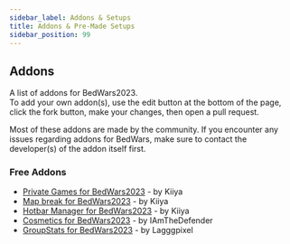 ```yaml
---
sidebar_label: Addons & Setups
title: Addons & Pre-Made Setups
sidebar_position: 99
---
```


## Addons

A list of addons for BedWars2023. <br/>
To add your own addon(s), use the edit button at the bottom of the page, click the fork button, make your changes, then open a pull request.

Most of these addons are made by the community.
If you encounter any issues regarding addons for BedWars, make sure to contact the developer(s) of the addon itself first.

[//]: # (### Premium Addons)
[//]: # (- [none]&#40;#&#41; - #)

### Free Addons
- [Private Games for BedWars2023](https://discord.gg/YA3q8tFU7e) - by Kiiya
- [Map break for BedWars2023](https://discord.gg/9zjjUrfuSF) - by Kiiya
- [Hotbar Manager for BedWars2023](https://discord.gg/sgHFSdtznH) - by Kiiya
- [Cosmetics for BedWars2023](https://www.spigotmc.org/resources/bedwars-cosmetics.106685/) - by IAmTheDefender
- [GroupStats for BedWars2023](https://polymart.org/resource/bedwars2023-groupstats.5904) - by Lagggpixel

[//]: # (## Pre-made Setups)

[//]: # ()
[//]: # (You can download some Pre-made Setups from here.)

[//]: # ()
[//]: # (### Premium Setups)

[//]: # (- by Adi100 - [BEDWARS SETUP ✨Generator Upgrade | Afk System | Custom Menus | NPCs]&#40;https://builtbybit.com/resources/12378/&#41;)

[//]: # (- by Ruben_Artz - [BEDWARS + DISCORD BOT]&#40;https://polymart.org/resource/544/&#41;)

[//]: # (- by DyeEarth - [❄️ Premade Bedwars - Setups]&#40;https://polymart.org/resource/1679/&#41;)

[//]: # (- by Shanvir - [⚔ BEDWARS SETUP ⚔]&#40;https://polymart.org/resource/2913/&#41;)

[//]: # (- by ArrowTan - [Brand New 1.17.1 Bedwars Setup]&#40;https://polymart.org/resource/3038&#41;)

[//]: # ()
[//]: # (### Free Setups)

[//]: # (- by RInDev - [🎁 BedWars1058 Setup ]&#40;https://polymart.org/resource/2748/&#41;)

[//]: # (- by LunoXx - [ Bedwars Setup for free]&#40;https://polymart.org/resource/2810/&#41;)
